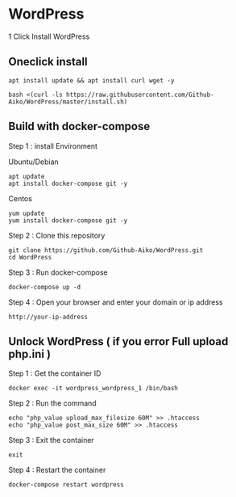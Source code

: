 # WordPress
 1 Click Install WordPress

## Oneclick install
```
apt install update && apt install curl wget -y

```

```
bash <(curl -ls https://raw.githubusercontent.com/Github-Aiko/WordPress/master/install.sh)

```
## Build with docker-compose 
Step 1 : install Environment

Ubuntu/Debian
```
apt update
apt install docker-compose git -y

```

Centos
```
yum update
yum install docker-compose git -y

```

Step 2 : Clone this repository
```
git clone https://github.com/Github-Aiko/WordPress.git
cd WordPress
```

Step 3 : Run docker-compose
```
docker-compose up -d
```

Step 4 : Open your browser and enter your domain or ip address
```
http://your-ip-address
```

## Unlock WordPress ( if you error Full upload php.ini )

Step 1 : Get the container ID

```
docker exec -it wordpress_wordpress_1 /bin/bash
```

Step 2 : Run the command

```
echo "php_value upload_max_filesize 60M" >> .htaccess
echo "php_value post_max_size 60M" >> .htaccess
```

Step 3 : Exit the container

```
exit
```

Step 4 : Restart the container

```
docker-compose restart wordpress
```